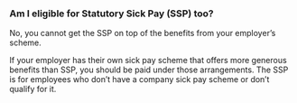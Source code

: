 ###  **Am I eligible for Statutory Sick Pay (SSP)** **too?**

No, you cannot get the SSP on top of the benefits from your employer’s scheme.

If your employer has their own sick pay scheme that offers more generous
benefits than SSP, you should be paid under those arrangements. The SSP is for
employees who don’t have a company sick pay scheme or don’t qualify for it.
